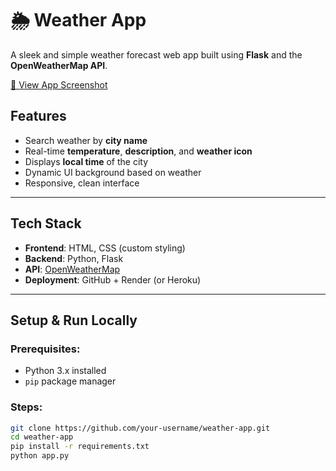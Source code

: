 # 🌦️ Weather App

A sleek and simple weather forecast web app built using **Flask** and the **OpenWeatherMap API**.

[🔗 View App Screenshot](https://github.com/harithaRavichandar/weather-app/raw/main/static/Screenshot.png)
 

##  Features

-  Search weather by **city name**
-  Real-time **temperature**, **description**, and **weather icon**
-  Displays **local time** of the city
-  Dynamic UI background based on weather
-  Responsive, clean interface

---

##  Tech Stack

- **Frontend**: HTML, CSS (custom styling)
- **Backend**: Python, Flask
- **API**: [OpenWeatherMap](https://openweathermap.org/api)
- **Deployment**: GitHub + Render (or Heroku)

---

##  Setup & Run Locally

### Prerequisites:
- Python 3.x installed
- `pip` package manager

### Steps:
```bash
git clone https://github.com/your-username/weather-app.git
cd weather-app
pip install -r requirements.txt
python app.py
